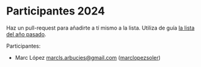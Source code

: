 # Participantes 2024

Haz un pull-request para añadirte a tí mismo a la lista. Utiliza de guía [la lista del año pasado](https://github.com/full-stack-bcn/participantes-fullstack2023).

Participantes:
- Marc López <marcls.arbucies@gmail.com> ([marclopezsoler](https://github.com/marclopezsoler))